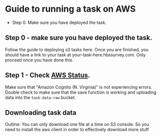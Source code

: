 # Guide to running a task on AWS

- Step 0: Make sure you have deployed the task. 

## Step 0 - make sure you have deployed the task.
Follow the guide to deploying s3 tasks here. Once you are finished, you should have a link to your task at your-task-here.hbssurvey.com. Only proceed once you have done this. 

## Step 1 - Check [AWS Status](https://status.aws.amazon.com/).
Make sure that "Amazon Cognito (N. Virginia)" is not experiencing errors. Double check to make sure that the save function is working and uploading data into the `task-data-raw` bucket. 

## Downloading task data

Outline: You can only download one file at a time on S3 console. So you need to install the aws client in order to effectively download more stuff
